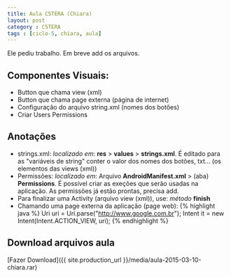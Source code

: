 ```yaml
---
title: Aula C5TERA (Chiara)
layout: post
category : C5TERA
tags : [ciclo-5, chiara, aula]
---
```


<div class="alert alert-info">Ele pediu trabalho. Em breve add os arquivos.</div>

## Componentes Visuais:
- Button que chama view (xml)
- Button que chama page externa (página de internet)
- Configuração do arquivo string.xml (nomes dos botôes)
- Criar Users Permissions

## Anotações
- strings.xml: *localizado em*: **res** > **values** > **strings.xml**. É editado para as "variáveis de string" conter o valor dos nomes dos botões, txt... (os elementos das views (xml))
- Permissões: *localizado em*: Arquivo **AndroidManifest.xml** > (aba) **Permissions**. É possível criar as exeções que serão usadas na aplicação. As permissões já estão prontas, precisa add.
- Para finalizar uma Activity (arquivo view (xml)), use: *método* **finish**
- Chamando uma page externa da aplicação (page web):
{% highlight java %}
	Uri uri = Uri.parse("http://www.google.com.br");
	Intent it = new Intent(Intent.ACTION_VIEW, uri);
{% endhighlight %}

## Download arquivos aula
[Fazer Download]({{ site.production_url }}/media/aula-2015-03-10-chiara.rar) 